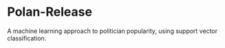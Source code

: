 # Polan-Release
A machine learning approach to politician popularity, using support vector classification.

